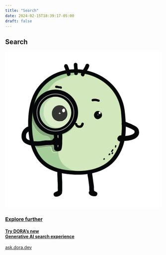 ```yaml
---
title: "Search"
date: 2024-02-15T18:39:17-05:00
draft: false
---
```


<h2 id="resultsHeader">Search</h2>
<div id="searchResultsContainer">
    <div id="publicationResultsHeader"></div>
    <div id="publicationResults"></div>
    <div id="webAndGenerativeResults">
        <div id="webResultsContainer"></div>
        <div id="askDoraContainer">
            <a href="https://ask.dora.dev/" target=_blank>
                <div id="askDora">
                    <img src="communitycritter-green.png">
                    <h3>Explore further</h3>
                    <h4>
                        Try DORA’s new<br>
                        Generative AI search experience
                    </h4>
                    ask.dora.dev
                </div>
            </a>
        </div>
    </div>
</div>

<script src="search.js"></script>

<!-- see assets/scss/search.scss for CSS styles -->
